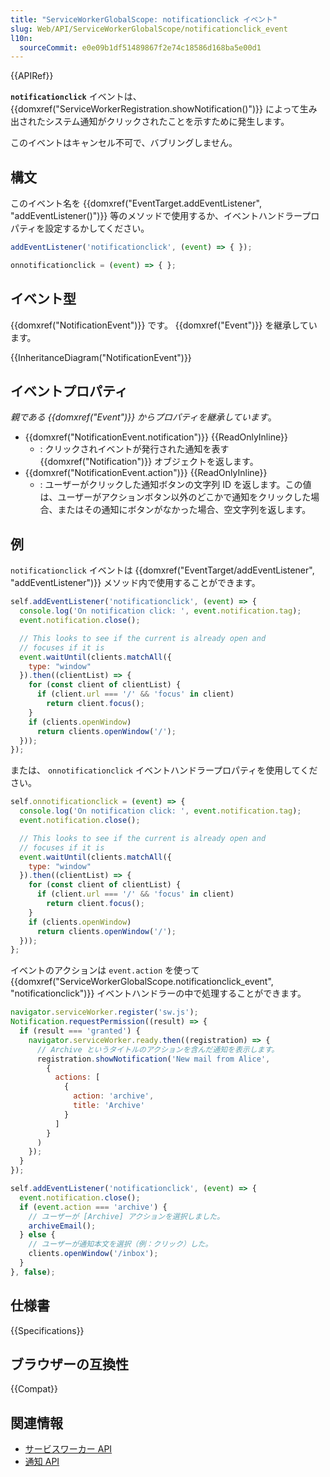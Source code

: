 ```yaml
---
title: "ServiceWorkerGlobalScope: notificationclick イベント"
slug: Web/API/ServiceWorkerGlobalScope/notificationclick_event
l10n:
  sourceCommit: e0e09b1df51489867f2e74c18586d168ba5e00d1
---
```


{{APIRef}}

**`notificationclick`** イベントは、 {{domxref("ServiceWorkerRegistration.showNotification()")}} によって生み出されたシステム通知がクリックされたことを示すために発生します。

このイベントはキャンセル不可で、バブリングしません。

## 構文

このイベント名を {{domxref("EventTarget.addEventListener", "addEventListener()")}} 等のメソッドで使用するか、イベントハンドラープロパティを設定するかしてください。

```js
addEventListener('notificationclick', (event) => { });

onnotificationclick = (event) => { };
```

## イベント型

{{domxref("NotificationEvent")}} です。 {{domxref("Event")}} を継承しています。

{{InheritanceDiagram("NotificationEvent")}}

## イベントプロパティ

_親である {{domxref("Event")}} からプロパティを継承しています_。

- {{domxref("NotificationEvent.notification")}} {{ReadOnlyInline}}
  - : クリックされイベントが発行された通知を表す {{domxref("Notification")}} オブジェクトを返します。
- {{domxref("NotificationEvent.action")}} {{ReadOnlyInline}}
  - : ユーザーがクリックした通知ボタンの文字列 ID を返します。この値は、ユーザーがアクションボタン以外のどこかで通知をクリックした場合、またはその通知にボタンがなかった場合、空文字列を返します。

## 例

`notificationclick` イベントは {{domxref("EventTarget/addEventListener", "addEventListener")}} メソッド内で使用することができます。

```js
self.addEventListener('notificationclick', (event) => {
  console.log('On notification click: ', event.notification.tag);
  event.notification.close();

  // This looks to see if the current is already open and
  // focuses if it is
  event.waitUntil(clients.matchAll({
    type: "window"
  }).then((clientList) => {
    for (const client of clientList) {
      if (client.url === '/' && 'focus' in client)
        return client.focus();
    }
    if (clients.openWindow)
      return clients.openWindow('/');
  }));
});
```

または、 `onnotificationclick` イベントハンドラープロパティを使用してください。

```js
self.onnotificationclick = (event) => {
  console.log('On notification click: ', event.notification.tag);
  event.notification.close();

  // This looks to see if the current is already open and
  // focuses if it is
  event.waitUntil(clients.matchAll({
    type: "window"
  }).then((clientList) => {
    for (const client of clientList) {
      if (client.url === '/' && 'focus' in client)
        return client.focus();
    }
    if (clients.openWindow)
      return clients.openWindow('/');
  }));
};
```

イベントのアクションは `event.action` を使って {{domxref("ServiceWorkerGlobalScope.notificationclick_event", "notificationclick")}} イベントハンドラーの中で処理することができます。

```js
navigator.serviceWorker.register('sw.js');
Notification.requestPermission((result) => {
  if (result === 'granted') {
    navigator.serviceWorker.ready.then((registration) => {
      // Archive というタイトルのアクションを含んだ通知を表示します。
      registration.showNotification('New mail from Alice',
        {
          actions: [
            {
              action: 'archive',
              title: 'Archive'
            }
          ]
        }
      )
    });
  }
});

self.addEventListener('notificationclick', (event) => {
  event.notification.close();
  if (event.action === 'archive') {
    // ユーザーが [Archive] アクションを選択しました。
    archiveEmail();
  } else {
    // ユーザーが通知本文を選択（例：クリック）した。
    clients.openWindow('/inbox');
  }
}, false);
```

## 仕様書

{{Specifications}}

## ブラウザーの互換性

{{Compat}}

## 関連情報

- [サービスワーカー API](/ja/docs/Web/API/Service_Worker_API)
- [通知 API](/ja/docs/Web/API/Notifications_API)
